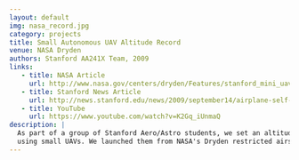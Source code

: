 ```yaml
---
layout: default
img: nasa_record.jpg
category: projects
title: Small Autonomous UAV Altitude Record
venue: NASA Dryden
authors: Stanford AA241X Team, 2009
links:
   - title: NASA Article
     url: http://www.nasa.gov/centers/dryden/Features/stanford_mini_uav_prt.htm
   - title: Stanford News Article
     url: http://news.stanford.edu/news/2009/september14/airplane-self-pilot-091809.html
   - title: YouTube
     url: https://www.youtube.com/watch?v=K2Gq_iUnmaQ  
description: |
  As part of a group of Stanford Aero/Astro students, we set an altitude record
  using small UAVs. We launched them from NASA's Dryden restricted airspace.
---
```

